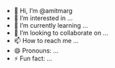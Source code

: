 - 👋 Hi, I’m @amitmarg
- 👀 I’m interested in ...
- 🌱 I’m currently learning ...
- 💞️ I’m looking to collaborate on ...
- 📫 How to reach me ...
- 😄 Pronouns: ...
- ⚡ Fun fact: ...

<!---
amitmarg/amitmarg is a ✨ special ✨ repository because its `README.md` (this file) appears on your GitHub profile.
You can click the Preview link to take a look at your changes.
--->
